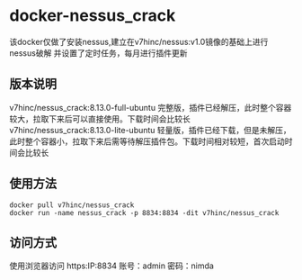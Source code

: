 # docker-nessus_crack
该docker仅做了安装nessus,建立在v7hinc/nessus:v1.0镜像的基础上进行nessus破解
并设置了定时任务，每月进行插件更新

## 版本说明
v7hinc/nessus_crack:8.13.0-full-ubuntu    完整版，插件已经解压，此时整个容器较大，拉取下来后可以直接使用。下载时间会比较长
v7hinc/nessus_crack:8.13.0-lite-ubuntu    轻量版，插件已经下载，但是未解压，此时整个容器小，拉取下来后需等待解压插件包。下载时间相对较短，首次启动时间会比较长

## 使用方法
```shell script
docker pull v7hinc/nessus_crack
docker run -name nessus_crack -p 8834:8834 -dit v7hinc/nessus_crack
```

## 访问方式
使用浏览器访问 https:IP:8834
账号：admin
密码：nimda
